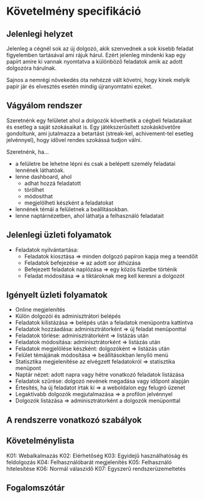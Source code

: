# Követelmény specifikáció


## Jelenlegi helyzet

Jelenleg a cégnél sok az új dolgozó, akik szenvednek a sok kisebb feladat
figyelemben tartásával ami rájuk hárul. Ezért jelenleg mindenki kap egy papírt
amire ki vannak nyomtatva a különböző feladatok amik az adott dolgozóra hárulnak.

Sajnos a nemrégi növekedés óta nehézzé vált követni, hogy kinek melyik papír
jár és elvesztés esetén mindig újranyomtatni ezeket.

## Vágyálom rendszer

Szeretnénk egy felületet ahol a dolgozók követhetik a cégbeli feladataikat és
esetleg a saját szokásaikat is. Egy játékszerűsített szokáskövetőre gondoltunk,
ami jutalmazza a betartást (streak-kel, achivement-tel esetleg jelvénnyel), hogy
idővel rendes szokássá tudjon válni.

Szeretnénk, ha...
- a felületre be lehetne lépni és csak a belépett személy feladatai
lennének láthatóak.
- lenne dashboard, ahol
  - adhat hozzá feladatott
  - törölhet
  - módosíthat
  - megjelölheti készként a feladatokat
- lennének témái a felületnek a beállításokban.
- lenne naptárnézetben, ahol láthatja a felhasználó feladatait

## Jelenlegi üzleti folyamatok
- Feladatok nyilvántartása:
    - Feladatok kiosztása => minden dolgozó papíron kapja meg a teendőit
    - Feladatok befejezése => az adott sor áthúzása
    - Befejezett feladatok naplózása => egy közös füzetbe történik
    - Feladat módosítása => a tiktároknak meg kell keresni a dolgozót

## Igényelt üzleti folyamatok
- Online megjelenítés
- Külön dolgozói és adminisztrátori belépés
- Feladatok kilistázása => belépés után a feladatok menüpontra kattintva
- Feladatok hozzáadása: adminisztrátorként => új feladat menüponttal
- Feladatok törlése: adminisztrátorként => listázás után
- Feladatok módosítása: adminisztrátorként => listázás után
- Feladatok megjelölése készként: dolgozóként => listázás után
- Felület témájának módosítása => beállításokban lenyíló menü
- Statisztika megjelenítése az elvégzett feladatokról => statisztika menüpont
- Naptár nézet: adott napra vagy hétre vonatkozó feladatok listázása
- Feladatok szűrése: dolgozó nevének megadása vagy időpont alapján
- Értesítés, ha új feladatot írtak ki => a weboldalon egy felugró üzenet
- Legaktívabb dolgozók megjutalmazása => a profilon jelvénnyel
- Dolgozók listázása => adminisztrátorként a dolgozók menüponttal

## A rendszerre vonatkozó szabályok


## Követelménylista
K01: Webalkalmazás
K02: Elérhetőség
K03: Egyidejű használhatóság és feldolgozás
K04: Felhasználóbarát megjelenítés
K05: Felhasználó hitelesítése
K06: Normál válaszidő
K07: Egyszerű rendszerüzemeltetés

## Fogalomszótár

